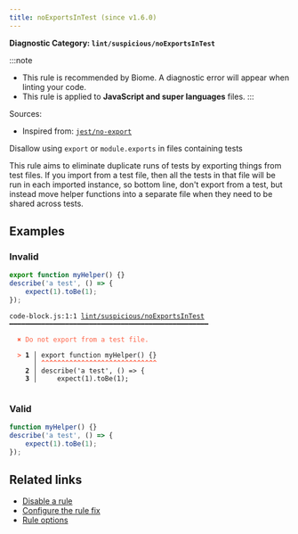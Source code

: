 ```yaml
---
title: noExportsInTest (since v1.6.0)
---
```


**Diagnostic Category: `lint/suspicious/noExportsInTest`**

:::note
- This rule is recommended by Biome. A diagnostic error will appear when linting your code.
- This rule is applied to **JavaScript and super languages** files.
:::

Sources: 
- Inspired from: <a href="https://github.com/jest-community/eslint-plugin-jest/blob/main/docs/rules/no-export.md" target="_blank"><code>jest/no-export</code></a>

Disallow using `export` or `module.exports` in files containing tests

This rule aims to eliminate duplicate runs of tests by exporting things from test files.
If you import from a test file, then all the tests in that file will be run in each imported instance,
so bottom line, don't export from a test, but instead move helper functions into a separate file when they need to be shared across tests.

## Examples

### Invalid

```js
export function myHelper() {}
describe('a test', () => {
    expect(1).toBe(1);
});
```

<pre class="language-text"><code class="language-text">code-block.js:1:1 <a href="https://biomejs.dev/linter/rules/no-exports-in-test">lint/suspicious/noExportsInTest</a> ━━━━━━━━━━━━━━━━━━━━━━━━━━━━━━━━━━━━━━━━━━━━━━━━━━

<strong><span style="color: Tomato;">  </span></strong><strong><span style="color: Tomato;">✖</span></strong> <span style="color: Tomato;">Do not export from a test file.</span>
  
<strong><span style="color: Tomato;">  </span></strong><strong><span style="color: Tomato;">&gt;</span></strong> <strong>1 │ </strong>export function myHelper() {}
   <strong>   │ </strong><strong><span style="color: Tomato;">^</span></strong><strong><span style="color: Tomato;">^</span></strong><strong><span style="color: Tomato;">^</span></strong><strong><span style="color: Tomato;">^</span></strong><strong><span style="color: Tomato;">^</span></strong><strong><span style="color: Tomato;">^</span></strong><strong><span style="color: Tomato;">^</span></strong><strong><span style="color: Tomato;">^</span></strong><strong><span style="color: Tomato;">^</span></strong><strong><span style="color: Tomato;">^</span></strong><strong><span style="color: Tomato;">^</span></strong><strong><span style="color: Tomato;">^</span></strong><strong><span style="color: Tomato;">^</span></strong><strong><span style="color: Tomato;">^</span></strong><strong><span style="color: Tomato;">^</span></strong><strong><span style="color: Tomato;">^</span></strong><strong><span style="color: Tomato;">^</span></strong><strong><span style="color: Tomato;">^</span></strong><strong><span style="color: Tomato;">^</span></strong><strong><span style="color: Tomato;">^</span></strong><strong><span style="color: Tomato;">^</span></strong><strong><span style="color: Tomato;">^</span></strong><strong><span style="color: Tomato;">^</span></strong><strong><span style="color: Tomato;">^</span></strong><strong><span style="color: Tomato;">^</span></strong><strong><span style="color: Tomato;">^</span></strong><strong><span style="color: Tomato;">^</span></strong><strong><span style="color: Tomato;">^</span></strong><strong><span style="color: Tomato;">^</span></strong>
    <strong>2 │ </strong>describe('a test', () =&gt; {
    <strong>3 │ </strong>    expect(1).toBe(1);
  
</code></pre>

### Valid

```js
function myHelper() {}
describe('a test', () => {
    expect(1).toBe(1);
});
```

## Related links

- [Disable a rule](/linter/#disable-a-lint-rule)
- [Configure the rule fix](/linter#configure-the-rule-fix)
- [Rule options](/linter/#rule-options)
